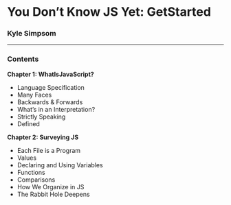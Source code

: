 # You Don’t Know JS Yet: GetStarted

### Kyle Simpsom

***


### Contents

**Chapter 1: WhatIsJavaScript?**  
  * Language Specification
  * Many Faces
  * Backwards & Forwards
  * What’s in an Interpretation?
  * Strictly Speaking 
  * Defined
  
**Chapter 2: Surveying JS**
  * Each File is a Program 
  * Values 
  * Declaring and Using Variables 
  * Functions 
  * Comparisons 
  * How We Organize in JS
  * The Rabbit Hole Deepens